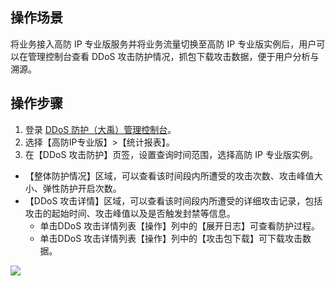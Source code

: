 ## 操作场景
将业务接入高防 IP 专业版服务并将业务流量切换至高防 IP 专业版实例后，用户可以在管理控制台查看 DDoS 攻击防护情况，抓包下载攻击数据，便于用户分析与溯源。

## 操作步骤
1. 登录 [DDoS 防护（大禹）管理控制台](https://console.cloud.tencent.com/dayu/overview)。
2. 选择【高防IP专业版】>【统计报表】。
3. 在【DDoS 攻击防护】页签，设置查询时间范围，选择高防 IP 专业版实例。
  - 【整体防护情况】区域，可以查看该时间段内所遭受的攻击次数、攻击峰值大小、弹性防护开启次数。
  - 【DDoS 攻击详情】区域，可以查看该时间段内所遭受的详细攻击记录，包括攻击的起始时间、攻击峰值以及是否触发封禁等信息。
    - 单击DDoS 攻击详情列表【操作】列中的【展开日志】可查看防护过程。
    - 单击DDoS 攻击详情列表【操作】列中的【攻击包下载】可下载攻击数据。

 ![](https://main.qcloudimg.com/raw/b67450a0ec2bf832798d47a12c6ca377.png)
